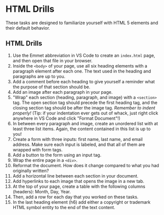 # HTML Drills
These tasks are designed to familiarize yourself with HTML 5 elements and their default behavior.

## HTML Drills
1. Use the Emmet abbreviation in VS Code to create an `index.html` page, and then open that file in your browser.
2. Inside the `<body>` of your page, use all six heading elements with a paragraph element after each one. The text used in the heading and paragraphs are up to you.
3. Add a comment before each heading to give yourself a reminder what the purpose of that section should be.
4. Add an image after each paragraph in your page.
5. "Wrap" each section (heading, paragraph, and image) with a `<section>` tag. The open section tag should precede the first heading tag, and the closing section tag should be after the image tag. *Remember to indent properly!* (Tip: if your indentation ever gets out of whack, just right click anywhere in VS Code and click "Format Document"!)
6. In between every paragraph and image, create an unordered list with at least three list items. Again, the content contained in this list is up to you!
7. Create a form with three inputs: first name, last name, and email address. Make sure each input is labeled, and that all of them are wrapped with form tags.
8. Add a button to the form using an input tag.
9. Wrap the entire page in a `<div>`.
10. Reformat the document. How does it change compared to what you had originally written?
11. Add a horizontal line between each section in your document.
12. Add hyperlinks to each image that opens the image in a new tab.
13. At the top of your page, create a table with the following columns (headers): Month, Day, Year.
14. Then, add a row for each day that you worked on these tasks.
15. In the last heading element (h6) add either a copyright or trademark HTML symbol entity to the end of the text content.